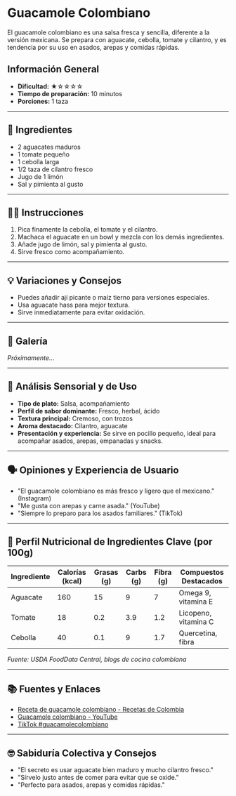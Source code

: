 # Guacamole Colombiano

El guacamole colombiano es una salsa fresca y sencilla, diferente a la versión mexicana. Se prepara con aguacate, cebolla, tomate y cilantro, y es tendencia por su uso en asados, arepas y comidas rápidas.

## Información General

* **Dificultad:** ★☆☆☆☆
* **Tiempo de preparación:** 10 minutos
* **Porciones:** 1 taza

---

## 📝 Ingredientes

- 2 aguacates maduros
- 1 tomate pequeño
- 1 cebolla larga
- 1/2 taza de cilantro fresco
- Jugo de 1 limón
- Sal y pimienta al gusto

---

## 👨‍🍳 Instrucciones

1. Pica finamente la cebolla, el tomate y el cilantro.
2. Machaca el aguacate en un bowl y mezcla con los demás ingredientes.
3. Añade jugo de limón, sal y pimienta al gusto.
4. Sirve fresco como acompañamiento.

---

## 💡 Variaciones y Consejos

- Puedes añadir ají picante o maíz tierno para versiones especiales.
- Usa aguacate hass para mejor textura.
- Sirve inmediatamente para evitar oxidación.

---

## 📸 Galería

*Próximamente...*

---

## 🔬 Análisis Sensorial y de Uso

- **Tipo de plato:** Salsa, acompañamiento
- **Perfil de sabor dominante:** Fresco, herbal, ácido
- **Textura principal:** Cremoso, con trozos
- **Aroma destacado:** Cilantro, aguacate
- **Presentación y experiencia:** Se sirve en pocillo pequeño, ideal para acompañar asados, arepas, empanadas y snacks.

---

## 🗣️ Opiniones y Experiencia de Usuario

- "El guacamole colombiano es más fresco y ligero que el mexicano." (Instagram)
- "Me gusta con arepas y carne asada." (YouTube)
- "Siempre lo preparo para los asados familiares." (TikTok)

---

## 🧬 Perfil Nutricional de Ingredientes Clave (por 100g)

| Ingrediente | Calorías (kcal) | Grasas (g) | Carbs (g) | Fibra (g) | Compuestos Destacados |
|-------------|-----------------|------------|-----------|-----------|----------------------|
| Aguacate    | 160             | 15         | 9         | 7         | Omega 9, vitamina E  |
| Tomate      | 18              | 0.2        | 3.9       | 1.2       | Licopeno, vitamina C |
| Cebolla     | 40              | 0.1        | 9         | 1.7       | Quercetina, fibra    |

*Fuente: USDA FoodData Central, blogs de cocina colombiana*

---

## 📚 Fuentes y Enlaces

- [Receta de guacamole colombiano - Recetas de Colombia](https://www.recetasdecolombia.com/guacamole)
- [Guacamole colombiano - YouTube](https://www.youtube.com/results?search_query=guacamole+colombiano)
- [TikTok #guacamolecolombiano](https://www.tiktok.com/tag/guacamolecolombiano)

---

## 🤓 Sabiduría Colectiva y Consejos

- "El secreto es usar aguacate bien maduro y mucho cilantro fresco."
- "Sírvelo justo antes de comer para evitar que se oxide."
- "Perfecto para asados, arepas y comidas rápidas."
